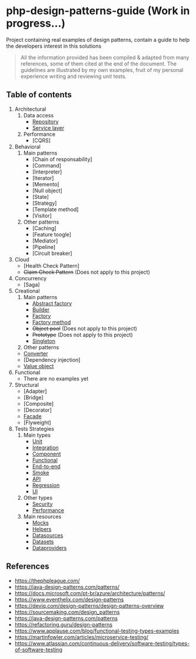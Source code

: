 # php-design-patterns-guide  (Work in progress...)
Project containing real examples of design patterns, contain a guide to help the developers interest in this solutions

> All the information provided has been compiled & adapted from many references, some of them cited at the end of the document.
> The guidelines are illustrated by my own examples, fruit of my personal experience writing and reviewing unit tests.

## Table of contents

1. Architectural
   1. Data access
      - [Repository](./docs/architectural/repository.md)
      - [Service layer](./docs/architectural/service-layer.md)
   2. Performance
      - [CQRS]
2. Behavioral
   1. Main patterns 
      - [Chain of responsability]
      - [Command]
      - [Interpreter]
      - [Iterator]
      - [Memento]
      - [Null object]
      - [State]
      - [Strategy]
      - [Template method]
      - [Visitor]
   2. Other patterns
      - [Caching]
      - [Feature toogle]
      - [Mediator]
      - [Pipeline]
      - [Circuit breaker]
3. Cloud
   - [Health Check Pattern]
   - <s>Claim Check Pattern</s> (Does not apply to this project)
4. Concurrency
   - [Saga]
5. Creational
   1. Main patterns
      - [Abstract factory](./docs/creational/abstract-factory.md)
      - [Builder](./docs/creational/builder.md)
      - [Factory](./docs/creational/factory.md)
      - [Factory method](./docs/creational/factory-method.md)
      - <s>Object pool</s> (Does not apply to this project)
      - <s>Prototype</s> (Does not apply to this project)
      - [Singleton](./docs/creational/singleton.md)
   2. Other patterns
     - [Converter](./docs/creational/converter.md)
     - [Dependency injection] 
     - [Value object](./docs/creational/value-object.md) 
6. Functional
   - There are no examples yet
7. Structural
   - [Adapter]
   - [Bridge]
   - [Composite]
   - [Decorator]
   - [Facade](./docs/structural/facade.md)
   - [Flyweight]
8. Tests Strategies
   1. Main types 
      - [Unit](#)
      - [Integration](#)
      - [Component](#)
      - [Functional](#)
      - [End-to-end](#)
      - [Smoke](#)
      - [API](#)
      - [Regression](#)
      - [UI](#) 
   2. Other types
      - [Security](#)
      - [Performance](#)
   3. Main resources 
      - [Mocks](#)
      - [Helpers](#)
      - [Datasources](#)
      - [Datasets](#)
      - [Dataproviders](#)
     






## References
- https://thephpleague.com/
- https://java-design-patterns.com/patterns/
- https://docs.microsoft.com/pt-br/azure/architecture/patterns/
- https://www.eventhelix.com/design-patterns
- https://deviq.com/design-patterns/design-patterns-overview
- https://sourcemaking.com/design_patterns
- https://java-design-patterns.com/patterns
- https://refactoring.guru/design-patterns
- https://www.applause.com/blog/functional-testing-types-examples
- https://martinfowler.com/articles/microservice-testing/
- https://www.atlassian.com/continuous-delivery/software-testing/types-of-software-testing
